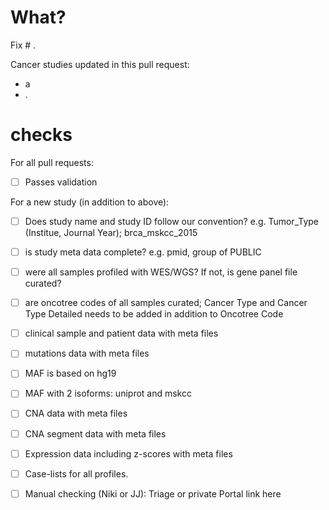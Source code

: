 # What?
Fix # .

Cancer studies updated in this pull request:
- a
- .

# checks
For all pull requests:
- [ ] Passes validation

For a new study (in addition to above):
- [ ] Does study name and study ID follow our convention? e.g. Tumor_Type (Institue, Journal Year); brca_mskcc_2015
- [ ] is study meta data complete? e.g. pmid, group of PUBLIC
- [ ] were all samples profiled with WES/WGS? If not, is gene panel file curated?
- [ ] are oncotree codes of all samples curated; Cancer Type and Cancer Type Detailed needs to be added in addition to Oncotree Code
- [ ] clinical sample and patient data with meta files
- [ ] mutations data with meta files
- [ ] MAF is based on hg19
- [ ] MAF with 2 isoforms: uniprot and mskcc
- [ ] CNA data with meta files
- [ ] CNA segment data with meta files
- [ ] Expression data including z-scores with meta files
- [ ] Case-lists for all profiles.
- [ ] Manual checking (Niki or JJ): Triage or private Portal link here

